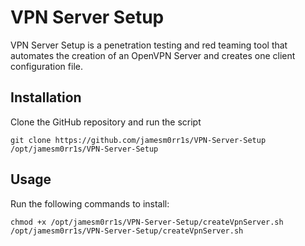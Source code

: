 # VPN Server Setup

VPN Server Setup is a penetration testing and red teaming tool that automates the creation of an OpenVPN Server and creates one client configuration file.

## Installation

Clone the GitHub repository and run the script
```
git clone https://github.com/jamesm0rr1s/VPN-Server-Setup /opt/jamesm0rr1s/VPN-Server-Setup
```

## Usage

Run the following commands to install:
```
chmod +x /opt/jamesm0rr1s/VPN-Server-Setup/createVpnServer.sh
/opt/jamesm0rr1s/VPN-Server-Setup/createVpnServer.sh
```